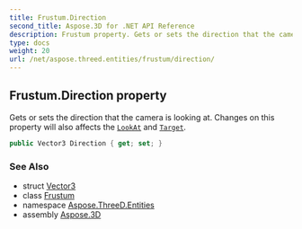 ```yaml
---
title: Frustum.Direction
second_title: Aspose.3D for .NET API Reference
description: Frustum property. Gets or sets the direction that the camera is looking at. Changes on this property will also affects the LookAt and Target
type: docs
weight: 20
url: /net/aspose.threed.entities/frustum/direction/
---
```

## Frustum.Direction property

Gets or sets the direction that the camera is looking at. Changes on this property will also affects the [`LookAt`](../lookat/) and [`Target`](../target/).

```csharp
public Vector3 Direction { get; set; }
```

### See Also

* struct [Vector3](../../../aspose.threed.utilities/vector3/)
* class [Frustum](../)
* namespace [Aspose.ThreeD.Entities](../../frustum/)
* assembly [Aspose.3D](../../../)



